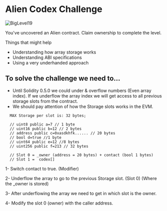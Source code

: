 # Alien Codex Challenge
![BigLevel19](https://user-images.githubusercontent.com/102038261/220411016-a732730a-1e20-4c14-a4ae-6d8c694c80bf.svg)

You've uncovered an Alien contract. Claim ownership to complete the level.

  Things that might help

- Understanding how array storage works
- Understanding ABI specifications
- Using a very underhanded approach

## To solve the challenge we need to...

- Until Solidity 0.5.0 we could under & overflow numbers (Even array index). If we underflow the array index we will get access to all previous storage slots from the contract.
- We should pay attention of how the Storage slots works in the EVM.
```
  MAX Storage per slot is: 32 bytes;
  
  // uint8 public a=7 // 1 byte
  // uint16 public b=12 // 2 bytes
  // address public c=0xasdkhfk...... // 20 bytes
  // bool d=true //1 byte
  // uint64 public e=12 //8 bytes
  // uint256 public f=213 // 32 bytes
  
  // Slot 0 = _owner (address = 20 bytes) + contact (bool 1 bytes) 
  // Slot 1 =  codex[]
```
1- Switch contact to true. (Modifier)

2- Underflow the array to go to the previous Storage slot. (Slot 0) (Where the _owner is stored)

3- After underflowing the array we need to get in which slot is the owner.

4- Modify the slot 0 (owner) with the caller address.
